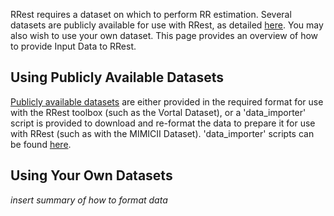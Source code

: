 RRest requires a dataset on which to perform RR estimation. Several datasets are publicly available for use with RRest, as detailed [here](http://peterhcharlton.github.io/RRest/datasets.html). You may also wish to use your own dataset. This page provides an overview of how to provide Input Data to RRest.

## Using Publicly Available Datasets
[Publicly available datasets](http://peterhcharlton.github.io/RRest/datasets.html) are either provided in the required format for use with the RRest toolbox (such as the Vortal Dataset), or a 'data_importer' script is provided to download and re-format the data to prepare it for use with RRest (such as with the MIMICII Dataset). 'data_importer' scripts can be found 
[here](https://github.com/peterhcharlton/RRest/tree/master/Data_Import).

## Using Your Own Datasets
_insert summary of how to format data_